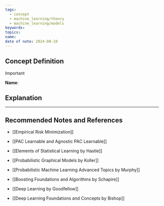 ```yaml
---
tags:
  - concept
  - machine_learning/theory
  - machine_learning/models
keywords: 
topics: 
name: 
date of note: 2024-08-10
---
```


## Concept Definition

>[!important]
>**Name**: 



## Explanation







-----------
##  Recommended Notes and References


- [[Empirical Risk Minimization]]
- [[PAC Learnable and Agnostic PAC Learnable]]

- [[Elements of Statistical Learning by Hastie]]
- [[Probabilistic Graphical Models by Koller]]
- [[Probabilistic Machine Learning Advanced Topics by Murphy]]
- [[Boosting Foundations and Algorithms by Schapire]]
- [[Deep Learning by Goodfellow]]
- [[Deep Learning Foundations and Concepts by Bishop]]